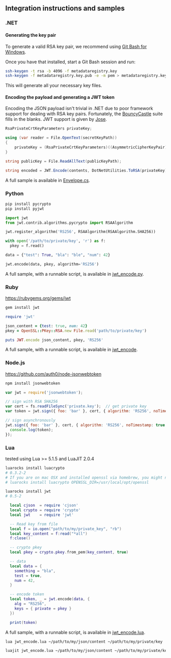## Integration instructions and samples

### .NET

#### Generating the key pair

To generate a valid RSA key pair, we recommend using
[Git Bash for Windows](https://git-scm.com/downloads).

Once you have that installed, start a Git Bash session and run:

```bash
ssh-keygen -t rsa -b 4096 -f metadataregistry.key
ssh-keygen -f metadataregistry.key.pub -e -m pem > metadataregistry.key.pem
```

This will generate all your necessary key files.

#### Encoding the payload and generating a JWT token

Encoding the JSON payload isn't trivial in .NET due to poor framework support
for dealing with RSA key pairs. Fortunately, the
[BouncyCastle](https://www.bouncycastle.org/) suite fills in the blanks. JWT
support is given by [Jose](https://github.com/dvsekhvalnov/jose-jwt).

```csharp
RsaPrivateCrtKeyParameters privateKey;

using (var reader = File.OpenText(secretKeyPath))
{
    privateKey = (RsaPrivateCrtKeyParameters)((AsymmetricCipherKeyPair)new PemReader(reader).ReadObject()).Private;
}

string publicKey = File.ReadAllText(publicKeyPath);

string encoded = JWT.Encode(contents, DotNetUtilities.ToRSA(privateKey), JwsAlgorithm.RS256);
```

A full sample is available in [Envelope.cs](samples/dotnet/Envelope.cs).

### Python

```bash
pip install pycrypto
pip install pyjwt
```

```python
import jwt
from jwt.contrib.algorithms.pycrypto import RSAAlgorithm

jwt.register_algorithm('RS256', RSAAlgorithm(RSAAlgorithm.SHA256))

with open('/path/to/private/key', 'r') as f:
  pkey = f.read()

data = {"test": True, "bla": "ble", "num": 42}

jwt.encode(data, pkey, algorithm='RS256')
```

A full sample, with a runnable script, is available in [jwt_encode.py](samples/python/jwt_encode.py).

### Ruby

https://rubygems.org/gems/jwt

```bash
gem install jwt
```

```ruby
require 'jwt'

json_content = {test: true, num: 42}
pkey = OpenSSL::PKey::RSA.new File.read('path/to/private/key')

puts JWT.encode json_content, pkey, 'RS256'
```

A full sample, with a runnable script, is available in [jwt_encode](../bin/jwt_encode).

### Node.js

https://github.com/auth0/node-jsonwebtoken

```bash
npm install jsonwebtoken
```

```js
var jwt = require('jsonwebtoken');

// sign with RSA SHA256
var cert = fs.readFileSync('private.key');  // get private key
var token = jwt.sign({ foo: 'bar' }, cert, { algorithm: 'RS256', noTimestamp: true});

// sign asynchronously
jwt.sign({ foo: 'bar' }, cert, { algorithm: 'RS256', noTimestamp: true }, function(err, token) {
  console.log(token);
});
```

### Lua

tested using Lua >= 5.1.5 and LuaJIT 2.0.4

```bash
luarocks install luacrypto
# 0.3.2-2
# If you are on mac OSX and installed openssl via homebrew, you might need to determine the OPENSSL_DIR. i.e:
# luarocks install luacrypto OPENSSL_DIR=/usr/local/opt/openssl

luarocks install jwt
# 0.5-2
```

```lua
  local cjson  = require 'cjson'
  local crypto = require 'crypto'
  local jwt    = require 'jwt'

  -- Read key from file
  local f = io.open("path/to/my/private_key", "rb")
  local key_content = f:read("*all")
  f:close()

  -- crypto pkey
  local pkey = crypto.pkey.from_pem(key_content, true)

  -- data
  local data = {
    something = "bla",
    test = true,
    num = 42,
  }

  -- encode token
  local token, _ = jwt.encode(data, {
    alg = "RS256",
    keys = { private = pkey }
  })

  print(token)
```

A full sample, with a runnable script, is available in [jwt_encode.lua](samples/lua/jwt_encode.lua).

```bash
lua jwt_encode.lua ~/path/to/my/json/content ~/path/to/my/private/key

luajit jwt_encode.lua ~/path/to/my/json/content ~/path/to/my/private/key
```
